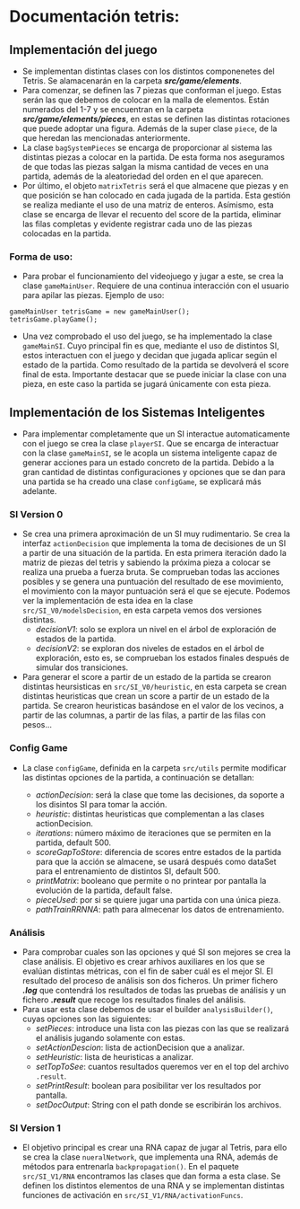 # Documentación tetris:
## Implementación del juego
- Se implementan distintas clases con los distintos componenetes del Tetris. Se alamacenarán en la carpeta ***src/game/elements***.
- Para comenzar, se definen las 7 piezas que conforman el juego. Estas serán las que debemos de colocar en la malla de elementos. Están numerados del 1-7 y se encuentran en la carpeta ***src/game/elements/pieces***, en estas se definen las distintas rotaciones que puede adoptar una figura. Además de la super clase `piece`, de la que heredan las mencionadas anteriormente.
- La clase ```bagSystemPieces``` se encarga de proporcionar al sistema las distintas piezas a colocar en la partida. De esta forma nos aseguramos de que todas las piezas salgan la misma cantidad de veces en una partida, además de la aleatoriedad del orden en el que aparecen.
- Por último, el objeto ```matrixTetris``` será el que almacene que piezas y en que posición se han colocado en cada jugada de la partida. Esta gestión se realiza mediante el uso de una matriz de enteros. Asímismo, esta clase se encarga de llevar el recuento del score de la partida, eliminar las filas completas y evidente registrar cada uno de las piezas colocadas en la partida.
### Forma de uso:

- Para probar el funcionamiento del videojuego y jugar a este, se crea la clase ```gameMainUser```. Requiere de una continua interacción con el usuario para apilar las piezas. Ejemplo de uso:
```
gameMainUser tetrisGame = new gameMainUser();
tetrisGame.playGame();
```
- Una vez comprobado el uso del juego, se ha implementado la clase ```gameMainSI```. Cuyo principal fin es que, mediante el uso de distintos SI, estos interactuen con el juego y decidan que jugada aplicar según el estado de la partida. Como resultado de la partida se devolverá el score final de esta. Importante destacar que se puede iniciar la clase con una pieza, en este caso la partida se jugará únicamente con esta pieza.
## Implementación de los Sistemas Inteligentes
- Para implementar completamente que un SI interactue automaticamente con el juego se crea la clase ```playerSI```. Que se encarga de interactuar con la clase ```gameMainSI```, se le acopla un sistema inteligente capaz de generar acciones para un estado concreto de la partida. Debido a la gran cantidad de distintas configuraciones y opciones que se dan para una partida se ha creado una clase ```configGame```, se explicará más adelante.


### SI Version 0
- Se crea una primera aproximación de un SI muy rudimentario. Se crea la interfaz `actionDecision` que implementa la toma de decisiones de un SI a partir de una situación de la partida. En esta primera iteración dado la matriz de piezas del tetris y sabiendo la próxima pieza a colocar se realiza una prueba a fuerza bruta. Se comprueban todas las acciones posibles y se genera una puntuación del resultado de ese movimiento, el movimiento con la mayor puntuación será el que se ejecute. Podemos ver la implementación de esta idea en la clase `src/SI_V0/modelsDecision`, en esta carpeta vemos dos versiones distintas.
    - _decisionV1_: solo se explora un nivel en el árbol de exploración de estados de la partida.
    - _decisionV2_: se exploran dos niveles de estados en el árbol de exploración, esto es, se comprueban los estados finales después de simular dos transiciones.
- Para generar el score a partir de un estado de la partida se crearon distintas heursisticas en `src/SI_V0/heuristic`, en esta carpeta se crean distintas heuristicas que crean un score a partir de un estado de la partida. Se crearon heuristicas basándose en el valor de los vecinos, a partir de las columnas, a partir de las filas, a partir de las filas con pesos...

### Config Game
- La clase `configGame`, definida en la carpeta `src/utils` permite modificar las distintas opciones de la partida, a continuación se detallan:

    -  _actionDecision_: será la clase que tome las decisiones, da soporte a los disintos SI para tomar la acción.
    -  _heuristic_: distintas heuristicas que complementan a las clases actionDecision.
    -  _iterations_: número máximo de iteraciones que se permiten en la partida, default 500.
    -  _scoreGapToStore_: diferencia de scores entre estados de la partida para que la acción se almacene, se usará después como dataSet para el entrenamiento de distintos SI, default 500.
    -  _printMatrix_: booleano que permite o no printear por pantalla la evolución de la partida, default false.
    -  _pieceUsed_: por si se quiere jugar una partida con una única pieza.
    -  _pathTrainRRNNA_: path para almecenar los datos de entrenamiento. 

### Análisis
- Para comprobar cuales son las opciones y qué SI son mejores se crea la clase análisis. El objetivo es crear arhivos auxiliares en los que se evalúan distintas métricas, con el fin de saber cuál es el mejor SI. El resultado del proceso de análisis son dos ficheros. Un primer fichero ***.log*** que contendrá los resultados de todas las pruebas de análisis y un fichero ***.result*** que recoge los resultados finales del análisis.
- Para usar esta clase debemos de usar el builder `analysisBuilder()`, cuyas opciones son las siguientes:
    - _setPieces_: introduce una lista con las piezas con las que se realizará el análisis jugando solamente con estas. 
    - _setActionDescion_: lista de actionDecision que a analizar.
    - _setHeuristic_: lista de heuristicas a analizar.
    - _setTopToSee_: cuantos resultados queremos ver en el top del archivo `.result`.
    - _setPrintResult_: boolean para posibilitar ver los resultados por pantalla.
    - _setDocOutput_: String con el path donde se escribirán los archivos.
### SI Version 1
- El objetivo principal es crear una RNA capaz de jugar al Tetris, para ello se crea la clase `nueralNetwork`, que implementa una RNA, además de métodos para entrenarla `backpropagation()`. En el paquete `src/SI_V1/RNA` encontramos las clases que dan forma a esta clase. Se definen los distintos elementos de una RNA y se implementan distintas funciones de activación en `src/SI_V1/RNA/activationFuncs`. 